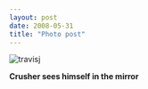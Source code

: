 ```yaml
---
layout: post
date: 2008-05-31
title: "Photo post"
---
```

![travisj](/images/3d949d908b6b484f895ac6b6a54c9b374368505a853451a4e444d4b64baab0e1.jpg)

<b>Crusher sees himself in the mirror</b>